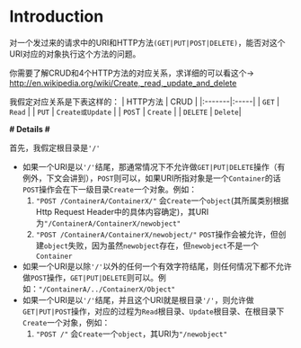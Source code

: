 # Introduction #

对一个发过来的请求中的URI和HTTP方法`(GET|PUT|POST|DELETE)`，能否对这个URI对应的对象执行这个方法的问题。

你需要了解CRUD和4个HTTP方法的对应关系，求详细的可以看这个→ http://en.wikipedia.org/wiki/Create,_read,_update_and_delete

我假定对应关系是下表这样的：
| HTTP方法 | CRUD |
|:-------|:-----|
| `GET`  | `Read` |
| `PUT`  | `Create或Update` |
| `POS`T | `Create` |
| `DELETE` | `Delete`|

**# Details #**

首先，我假定根目录是`'/'`

  * 如果一个URI是以`'/'`结尾，那通常情况下不允许做`GET|PUT|DELETE`操作（有例外，下文会讲到），`POST`则可以，如果URI所指对象是一个`Container`的话`POST`操作会在下一级目录`Create`一个对象。例如：
    1. `"POST /ContainerA/ContainerX/"` 会`Create`一个`object`(其所属类别根据Http Request Header中的具体内容确定)，其URI为`"/ContainerA/ContainerX/newobject"`
    1. `"POST /ContainerA/ContainerX/newobject/"` `POST`操作会被允许，但创建`object`失败，因为虽然`newobject`存在，但`newobject`不是一个`Container`
  * 如果一个URI是以除`'/'`以外的任何一个有效字符结尾，则任何情况下都不允许做`POST`操作，`GET|PUT|DELETE`则可以。例如：`"/ContainerA/../ContainerX/Object"`
  * 如果一个URI是以`'/'`结尾，并且这个URI就是根目录`'/'`，则允许做`GET|PUT|POST`操作，对应的过程为`Read`根目录、`Update`根目录、在根目录下`Create`一个对象，例如：
    1. `"POST /"` 会`Create`一个`object`，其URI为`"/newobject"`